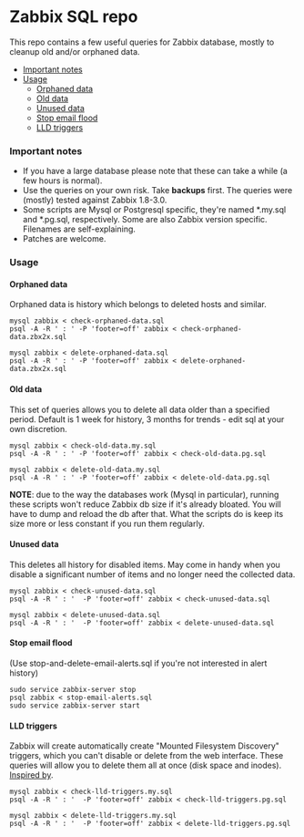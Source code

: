 # Zabbix SQL repo

This repo contains a few useful queries for Zabbix database, mostly to cleanup old and/or orphaned data.

- [Important notes](#important-notes)
- [Usage](#usage)
  * [Orphaned data](#orphaned-data)
  * [Old data](#old-data)
  * [Unused data](#unused-data)
  * [Stop email flood](#stop-email-flood)
  * [LLD triggers](#lld-triggers)

### Important notes

* If you have a large database please note that these can take a while (a few hours is normal).
* Use the queries on your own risk. Take **backups** first. The queries were (mostly) tested against Zabbix 1.8-3.0.
* Some scripts are Mysql or Postgresql specific, they're named *.my.sql and *.pg.sql, respectively. Some are also Zabbix version specific. Filenames are self-explaining.
* Patches are welcome.

### Usage

#### Orphaned data

Orphaned data is history which belongs to deleted hosts and similar.

    mysql zabbix < check-orphaned-data.sql
    psql -A -R ' : ' -P 'footer=off' zabbix < check-orphaned-data.zbx2x.sql

    mysql zabbix < delete-orphaned-data.sql
    psql -A -R ' : ' -P 'footer=off' zabbix < delete-orphaned-data.zbx2x.sql

#### Old data

This set of queries allows you to delete all data older than a specified period. Default is 1 week for history, 3 months for trends - edit sql at your own discretion.

    mysql zabbix < check-old-data.my.sql
    psql -A -R ' : ' -P 'footer=off' zabbix < check-old-data.pg.sql

    mysql zabbix < delete-old-data.my.sql
    psql -A -R ' : ' -P 'footer=off' zabbix < delete-old-data.pg.sql

**NOTE**: due to the way the databases work (Mysql in particular), running these scripts won't reduce Zabbix db size if it's already bloated. You will have to dump and reload the db after that. What the scripts do is keep its size more or less constant if you run them regularly.

#### Unused data

This deletes all history for disabled items. May come in handy when you disable a significant number of items and no longer need the collected data.

    mysql zabbix < check-unused-data.sql
    psql -A -R ' : '  -P 'footer=off' zabbix < check-unused-data.sql

    mysql zabbix < delete-unused-data.sql
    psql -A -R ' : '  -P 'footer=off' zabbix < delete-unused-data.sql

#### Stop email flood

(Use stop-and-delete-email-alerts.sql if you're not interested in alert history)

    sudo service zabbix-server stop
    psql zabbix < stop-email-alerts.sql
    sudo service zabbix-server start

#### LLD triggers

Zabbix will create automatically create "Mounted Filesystem Discovery" triggers, which you can't disable or delete from the web interface. These queries will allow you to delete them all at once (disk space and inodes). [Inspired by](https://www.zabbix.com/forum/showthread.php?t=44028).

    mysql zabbix < check-lld-triggers.my.sql
    psql -A -R ' : '  -P 'footer=off' zabbix < check-lld-triggers.pg.sql

    mysql zabbix < delete-lld-triggers.my.sql
    psql -A -R ' : '  -P 'footer=off' zabbix < delete-lld-triggers.pg.sql
